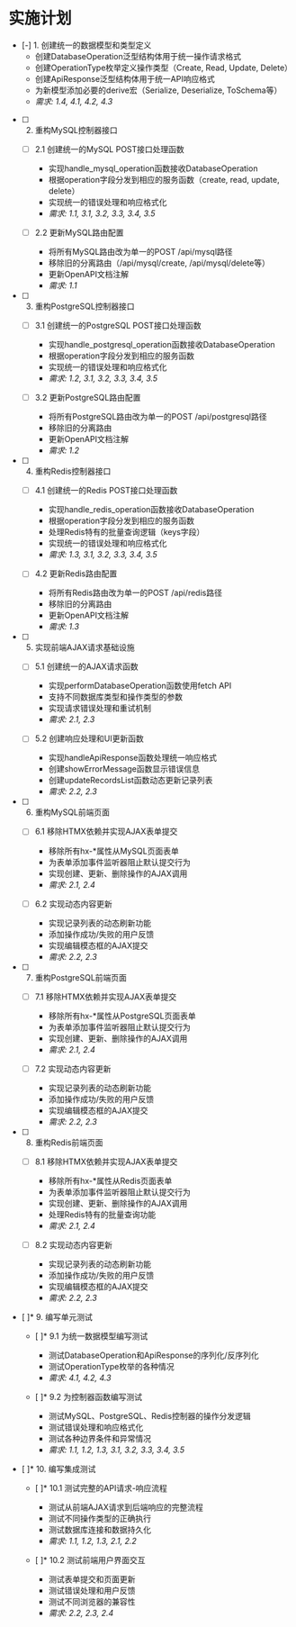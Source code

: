 # 实施计划

- [-] 1. 创建统一的数据模型和类型定义
  - 创建DatabaseOperation泛型结构体用于统一操作请求格式
  - 创建OperationType枚举定义操作类型（Create, Read, Update, Delete）
  - 创建ApiResponse泛型结构体用于统一API响应格式
  - 为新模型添加必要的derive宏（Serialize, Deserialize, ToSchema等）
  - _需求: 1.4, 4.1, 4.2, 4.3_

- [ ] 2. 重构MySQL控制器接口
  - [ ] 2.1 创建统一的MySQL POST接口处理函数
    - 实现handle_mysql_operation函数接收DatabaseOperation<MysqlRecord>
    - 根据operation字段分发到相应的服务函数（create, read, update, delete）
    - 实现统一的错误处理和响应格式化
    - _需求: 1.1, 3.1, 3.2, 3.3, 3.4, 3.5_
  
  - [ ] 2.2 更新MySQL路由配置
    - 将所有MySQL路由改为单一的POST /api/mysql路径
    - 移除旧的分离路由（/api/mysql/create, /api/mysql/delete等）
    - 更新OpenAPI文档注解
    - _需求: 1.1_

- [ ] 3. 重构PostgreSQL控制器接口
  - [ ] 3.1 创建统一的PostgreSQL POST接口处理函数
    - 实现handle_postgresql_operation函数接收DatabaseOperation<PostgresqlRecord>
    - 根据operation字段分发到相应的服务函数
    - 实现统一的错误处理和响应格式化
    - _需求: 1.2, 3.1, 3.2, 3.3, 3.4, 3.5_
  
  - [ ] 3.2 更新PostgreSQL路由配置
    - 将所有PostgreSQL路由改为单一的POST /api/postgresql路径
    - 移除旧的分离路由
    - 更新OpenAPI文档注解
    - _需求: 1.2_

- [ ] 4. 重构Redis控制器接口
  - [ ] 4.1 创建统一的Redis POST接口处理函数
    - 实现handle_redis_operation函数接收DatabaseOperation<RedisRecord>
    - 根据operation字段分发到相应的服务函数
    - 处理Redis特有的批量查询逻辑（keys字段）
    - 实现统一的错误处理和响应格式化
    - _需求: 1.3, 3.1, 3.2, 3.3, 3.4, 3.5_
  
  - [ ] 4.2 更新Redis路由配置
    - 将所有Redis路由改为单一的POST /api/redis路径
    - 移除旧的分离路由
    - 更新OpenAPI文档注解
    - _需求: 1.3_

- [ ] 5. 实现前端AJAX请求基础设施
  - [ ] 5.1 创建统一的AJAX请求函数
    - 实现performDatabaseOperation函数使用fetch API
    - 支持不同数据库类型和操作类型的参数
    - 实现请求错误处理和重试机制
    - _需求: 2.1, 2.3_
  
  - [ ] 5.2 创建响应处理和UI更新函数
    - 实现handleApiResponse函数处理统一响应格式
    - 创建showErrorMessage函数显示错误信息
    - 创建updateRecordsList函数动态更新记录列表
    - _需求: 2.2, 2.3_

- [ ] 6. 重构MySQL前端页面
  - [ ] 6.1 移除HTMX依赖并实现AJAX表单提交
    - 移除所有hx-*属性从MySQL页面表单
    - 为表单添加事件监听器阻止默认提交行为
    - 实现创建、更新、删除操作的AJAX调用
    - _需求: 2.1, 2.4_
  
  - [ ] 6.2 实现动态内容更新
    - 实现记录列表的动态刷新功能
    - 添加操作成功/失败的用户反馈
    - 实现编辑模态框的AJAX提交
    - _需求: 2.2, 2.3_

- [ ] 7. 重构PostgreSQL前端页面
  - [ ] 7.1 移除HTMX依赖并实现AJAX表单提交
    - 移除所有hx-*属性从PostgreSQL页面表单
    - 为表单添加事件监听器阻止默认提交行为
    - 实现创建、更新、删除操作的AJAX调用
    - _需求: 2.1, 2.4_
  
  - [ ] 7.2 实现动态内容更新
    - 实现记录列表的动态刷新功能
    - 添加操作成功/失败的用户反馈
    - 实现编辑模态框的AJAX提交
    - _需求: 2.2, 2.3_

- [ ] 8. 重构Redis前端页面
  - [ ] 8.1 移除HTMX依赖并实现AJAX表单提交
    - 移除所有hx-*属性从Redis页面表单
    - 为表单添加事件监听器阻止默认提交行为
    - 实现创建、更新、删除操作的AJAX调用
    - 处理Redis特有的批量查询功能
    - _需求: 2.1, 2.4_
  
  - [ ] 8.2 实现动态内容更新
    - 实现记录列表的动态刷新功能
    - 添加操作成功/失败的用户反馈
    - 实现编辑模态框的AJAX提交
    - _需求: 2.2, 2.3_

- [ ]* 9. 编写单元测试
  - [ ]* 9.1 为统一数据模型编写测试
    - 测试DatabaseOperation和ApiResponse的序列化/反序列化
    - 测试OperationType枚举的各种情况
    - _需求: 4.1, 4.2, 4.3_
  
  - [ ]* 9.2 为控制器函数编写测试
    - 测试MySQL、PostgreSQL、Redis控制器的操作分发逻辑
    - 测试错误处理和响应格式化
    - 测试各种边界条件和异常情况
    - _需求: 1.1, 1.2, 1.3, 3.1, 3.2, 3.3, 3.4, 3.5_

- [ ]* 10. 编写集成测试
  - [ ]* 10.1 测试完整的API请求-响应流程
    - 测试从前端AJAX请求到后端响应的完整流程
    - 测试不同操作类型的正确执行
    - 测试数据库连接和数据持久化
    - _需求: 1.1, 1.2, 1.3, 2.1, 2.2_
  
  - [ ]* 10.2 测试前端用户界面交互
    - 测试表单提交和页面更新
    - 测试错误处理和用户反馈
    - 测试不同浏览器的兼容性
    - _需求: 2.2, 2.3, 2.4_